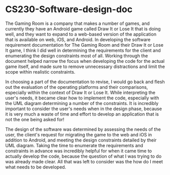 # CS230-Software-design-doc

The Gaming Room is a company that makes a number of games, and currently they have an Android game called Draw It or Lose It that is doing well, and they want to expand to a web-based version of the application that is available on web, iOS, and Android. In developing the software requirement documentation for The Gaming Room and their Draw It or Lose It game, I think I did well in determining the requirements for the client and enumerating the design constraints most of all. Working through the document helped narrow the focus when developing the code for the actual game itself, and made sure to remove unnecessary distractions and limit the scope within realistic constraints. 

In choosing a part of the documentation to revise, I would go back and flesh out the evaluation of the operating platforms and their comparisons, especially within the context of Draw It or Lose It. While interpreting the user's needs, it became clear how to implement the code, especially with the UML diagram determining a number of the constraints. It is incredibly important to consider the user's needs when in the design phase, because it is very much a waste of time and effort to develop an application that is not the one being asked for!

The design of the software was determined by assessing the needs of the user, the client's request for migrating the game to the web and iOS in addition to Android, and meeting the design constraints detailed by their UML diagram. Taking the time to enumerate the requirements and constraints in advance was incredibly helpful for when it came time to actually develop the code, because the question of what I was trying to do was already made clear. All that was left to consider was the how do I meet what needs to be developed.
